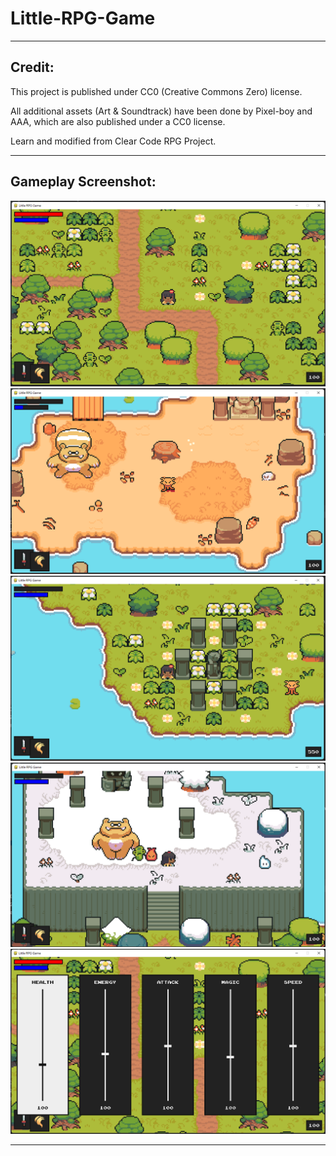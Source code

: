 # Little-RPG-Game

---

## Credit:

This project is published under CC0 (Creative Commons Zero) license.

All additional assets (Art & Soundtrack) have been done by Pixel-boy and AAA, which are also published under a CC0 license.

Learn and modified from Clear Code RPG Project.

---

## Gameplay Screenshot:

![alt text](https://github.com/toby0622/Little-RPG-Game/blob/main/Screenshots/ss1.png)
![alt text](https://github.com/toby0622/Little-RPG-Game/blob/main/Screenshots/ss2.png)
![alt text](https://github.com/toby0622/Little-RPG-Game/blob/main/Screenshots/ss3.png)
![alt text](https://github.com/toby0622/Little-RPG-Game/blob/main/Screenshots/ss4.png)
![alt text](https://github.com/toby0622/Little-RPG-Game/blob/main/Screenshots/ss5.png)

--- 
